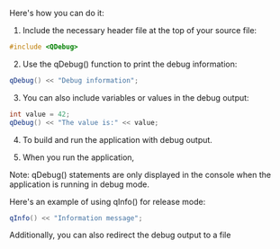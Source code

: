 Here's how you can do it:

1. Include the necessary header file at the top of your source file:
```cpp
#include <QDebug>
```

2. Use the qDebug() function to print the debug information:
```cpp
qDebug() << "Debug information";
```

3. You can also include variables or values in the debug output:
```cpp
int value = 42;
qDebug() << "The value is:" << value;
```

4. To build and run the application with debug output.

5. When you run the application,

Note: qDebug() statements are only displayed in the console when the application is running in debug mode.

Here's an example of using qInfo() for release mode:
```cpp
qInfo() << "Information message";
```

Additionally, you can also redirect the debug output to a file